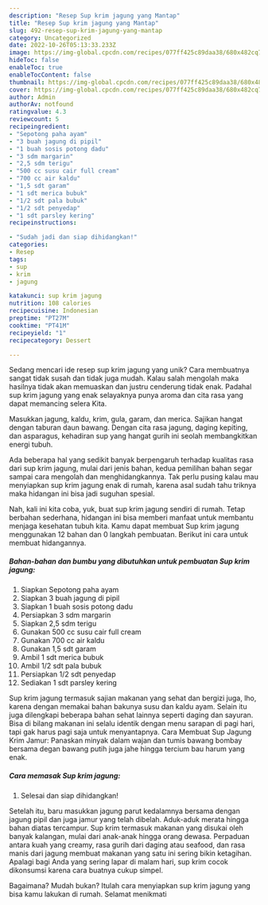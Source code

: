 ```yaml
---
description: "Resep Sup krim jagung yang Mantap"
title: "Resep Sup krim jagung yang Mantap"
slug: 492-resep-sup-krim-jagung-yang-mantap
category: Uncategorized
date: 2022-10-26T05:13:33.233Z
image: https://img-global.cpcdn.com/recipes/077ff425c89daa38/680x482cq70/sup-krim-jagung-foto-resep-utama.jpg
hideToc: false
enableToc: true
enableTocContent: false
thumbnail: https://img-global.cpcdn.com/recipes/077ff425c89daa38/680x482cq70/sup-krim-jagung-foto-resep-utama.jpg
cover: https://img-global.cpcdn.com/recipes/077ff425c89daa38/680x482cq70/sup-krim-jagung-foto-resep-utama.jpg
author: Admin
authorAv: notfound
ratingvalue: 4.3
reviewcount: 5
recipeingredient:
- "Sepotong paha ayam"
- "3 buah jagung di pipil"
- "1 buah sosis potong dadu"
- "3 sdm margarin"
- "2,5 sdm terigu"
- "500 cc susu cair full cream"
- "700 cc air kaldu"
- "1,5 sdt garam"
- "1 sdt merica bubuk"
- "1/2 sdt pala bubuk"
- "1/2 sdt penyedap"
- "1 sdt parsley kering"
recipeinstructions:

- "Sudah jadi dan siap dihidangkan!"
categories:
- Resep
tags:
- sup
- krim
- jagung

katakunci: sup krim jagung 
nutrition: 108 calories
recipecuisine: Indonesian
preptime: "PT27M"
cooktime: "PT41M"
recipeyield: "1"
recipecategory: Dessert

---
```





Sedang mencari ide resep sup krim jagung yang unik? Cara membuatnya sangat tidak susah dan tidak juga mudah. Kalau salah mengolah maka hasilnya tidak akan memuaskan dan justru cenderung tidak enak. Padahal sup krim jagung yang enak selayaknya punya aroma dan cita rasa yang dapat memancing selera Kita.





Masukkan jagung, kaldu, krim, gula, garam, dan merica. Sajikan hangat dengan taburan daun bawang. Dengan cita rasa jagung, daging kepiting, dan asparagus, kehadiran sup yang hangat gurih ini seolah membangkitkan energi tubuh.

Ada beberapa hal yang sedikit banyak berpengaruh terhadap kualitas rasa dari sup krim jagung, mulai dari jenis bahan, kedua pemilihan bahan segar sampai cara mengolah dan menghidangkannya. Tak perlu pusing kalau mau menyiapkan sup krim jagung enak di rumah, karena asal sudah tahu triknya maka hidangan ini bisa jadi suguhan spesial.






Nah, kali ini kita coba, yuk, buat sup krim jagung sendiri di rumah. Tetap berbahan sederhana, hidangan ini bisa memberi manfaat untuk membantu menjaga kesehatan tubuh kita. Kamu dapat membuat Sup krim jagung menggunakan 12 bahan dan 0 langkah pembuatan. Berikut ini cara untuk membuat hidangannya.

<!--inarticleads1-->

##### Bahan-bahan dan bumbu yang dibutuhkan untuk pembuatan Sup krim jagung:

1. Siapkan Sepotong paha ayam
1. Siapkan 3 buah jagung di pipil
1. Siapkan 1 buah sosis potong dadu
1. Persiapkan 3 sdm margarin
1. Siapkan 2,5 sdm terigu
1. Gunakan 500 cc susu cair full cream
1. Gunakan 700 cc air kaldu
1. Gunakan 1,5 sdt garam
1. Ambil 1 sdt merica bubuk
1. Ambil 1/2 sdt pala bubuk
1. Persiapkan 1/2 sdt penyedap
1. Sediakan 1 sdt parsley kering


Sup krim jagung termasuk sajian makanan yang sehat dan bergizi juga, lho, karena dengan memakai bahan bakunya susu dan kaldu ayam. Selain itu juga dilengkapi beberapa bahan sehat lainnya seperti daging dan sayuran. Bisa di bilang makanan ini selalu identik dengan menu sarapan di pagi hari, tapi gak harus pagi saja untuk menyantapnya. Cara Membuat Sup Jagung Krim Jamur: Panaskan minyak dalam wajan dan tumis bawang bombay bersama degan bawang putih juga jahe hingga tercium bau harum yang enak. 

<!--inarticleads2-->

##### Cara memasak Sup krim jagung:


1. Selesai dan siap dihidangkan!

Setelah itu, baru masukkan jagung parut kedalamnya bersama dengan jagung pipil dan juga jamur yang telah dibelah. Aduk-aduk merata hingga bahan diatas tercampur. Sup krim termasuk makanan yang disukai oleh banyak kalangan, mulai dari anak-anak hingga orang dewasa. Perpaduan antara kuah yang creamy, rasa gurih dari daging atau seafood, dan rasa manis dari jagung membuat makanan yang satu ini sering bikin ketagihan. Apalagi bagi Anda yang sering lapar di malam hari, sup krim cocok dikonsumsi karena cara buatnya cukup simpel. 

Bagaimana? Mudah bukan? Itulah cara menyiapkan sup krim jagung yang bisa kamu lakukan di rumah. Selamat menikmati
